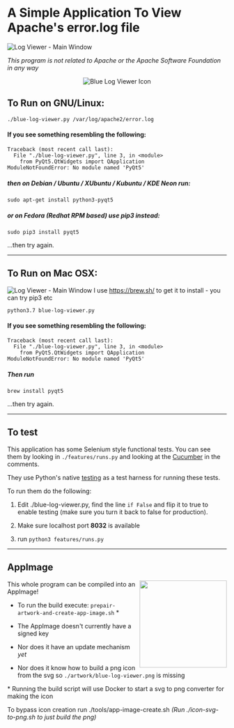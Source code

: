 # A Simple Application To View Apache's error.log file

![Log Viewer - Main Window](https://nshiell.com/img/blue-log-viewer/product-ubuntu-v1-2-0.png)

*This program is not related to Apache or the Apache Software Foundation in any way*

<p align="center" style="text-align: center">
	<img src="https://nshiell.com/img/blue-log-viewer/blue-log-viewer-icon-256.png" alt="Blue Log Viewer Icon">
    <br>
</p>

## To Run on GNU/Linux:
`./blue-log-viewer.py /var/log/apache2/error.log`

#### If you see something resembling the following:
```
Traceback (most recent call last):
  File "./blue-log-viewer.py", line 3, in <module>
    from PyQt5.QtWidgets import QApplication
ModuleNotFoundError: No module named 'PyQt5'
```

##### then on Debian / Ubuntu / XUbuntu / Kubuntu / KDE Neon run:
`sudo apt-get install python3-pyqt5`

##### or on Fedora (Redhat RPM based) use pip3 instead:
```sudo pip3 install pyqt5```


...then try again.

_______________________________________________________

## To Run on Mac OSX:
![Log Viewer - Main Window](https://nshiell.com/img/blue-log-viewer/product-osx-v1-2-0.png)
I use https://brew.sh/ to get it to install - you can try pip3 etc

`python3.7 blue-log-viewer.py`

#### If you see something resembling the following:
```
Traceback (most recent call last):
  File "./blue-log-viewer.py", line 3, in <module>
    from PyQt5.QtWidgets import QApplication
ModuleNotFoundError: No module named 'PyQt5'
```
##### Then run
```brew install pyqt5```

...then try again.


_______________________________________________________

## To test
This application has some Selenium style functional tests.
You can see them by looking in `./features/runs.py` and looking at the [Cucumber](https://cucumber.io/docs/gherkin/reference/) in the comments.

They use Python's native [testing](https://docs.python.org/3/library/unittest.html) as a test harness for running these tests.

To run them do the following:

  1. Edit ./blue-log-viewer.py, find the line `if False` and flip it to true to enable testing (make sure you turn it back to false for production).

  2. Make sure localhost port **8032** is available

  3. run `python3 features/runs.py`

_______________________________________________________

## AppImage

<img src="https://upload.wikimedia.org/wikipedia/commons/7/73/App-image-logo.svg" align="right" style="float: right; width: 200px">

This whole program can be compiled into an AppImage!
* To run the build execute: `prepair-artwork-and-create-app-image.sh` \*

* The AppImage doesn't currently have a signed key

* Nor does it have an update mechanism *yet*

* Nor does it know how to build a png icon from the svg so `./artwork/blue-log-viewer.png` is missing


\* Running the build script will use Docker to start a svg to png converter for making the icon

To bypass icon creation run ./tools/app-image-create.sh
*(Run ./icon-svg-to-png.sh to just build the png)*